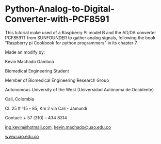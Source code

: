 # Python-Analog-to-Digital-Converter-with-PCF8591
This tutorial make used of a Raspberry Pi model B and the AD/DA converter PCF8591T from SUNFOUNDER to gather analog signals, following the book "Raspberry pi Cookbook for python programmers" in its chapter 7.

Made an modify by:

Kevin Machado Gamboa

Biomedical Engineering Student

Member of Biomedical Engineering Research Group

Autonomous University of the West (Universidad Autónoma de Occidente)

Cali, Colombia

Cl. 25 # 115 - 85, Km 2 vía Cali - Jamundí

Contact: + 57 (310) – 434 8314

ing.kevin@hotmail.com, kevin.machado@uao.edu.co

www.uao.edu.co
